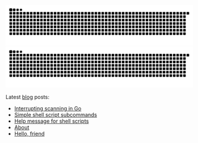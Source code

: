 ![github contribution grid snake animation](https://raw.githubusercontent.com/leonhfr/leonhfr/output/github-contribution-grid-snake-dark.svg#gh-dark-mode-only)![github contribution grid snake animation](https://raw.githubusercontent.com/leonhfr/leonhfr/output/github-contribution-grid-snake.svg#gh-light-mode-only)

Latest [blog](https://leonh.fr/) posts:

<!-- BLOG-POST-LIST:START -->
- [Interrupting scanning in Go](https://leonh.fr/interrupting-scanning-in-go/)
- [Simple shell script subcommands](https://leonh.fr/simple-shell-script-subcommands/)
- [Help message for shell scripts](https://leonh.fr/help-message-for-shell-scripts/)
- [About](https://leonh.fr/about/)
- [Hello, friend](https://leonh.fr/hello-friend/)
<!-- BLOG-POST-LIST:END -->

